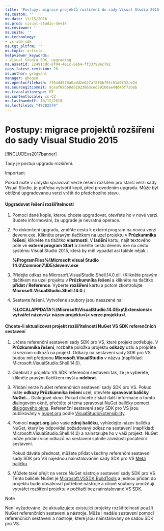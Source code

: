 ```yaml
---
title: 'Postupy: migrace projektů rozšíření do sady Visual Studio 2015 | Dokumentace Microsoftu'
ms.custom: ''
ms.date: 11/15/2016
ms.prod: visual-studio-dev14
ms.reviewer: ''
ms.suite: ''
ms.technology:
- vs-ide-sdk
ms.tgt_pltfrm: ''
ms.topic: article
helpviewer_keywords:
- Visual Studio SDK, upgrading
ms.assetid: 22491cdc-8f04-4e1c-8eb4-ff33798ec792
caps.latest.revision: 26
ms.author: gregvanl
manager: ghogen
ms.openlocfilehash: ff64d4578a0add2e027af8f6bf93c01e0f32ce24
ms.sourcegitcommit: 9ceaf69568d61023868ced59108ae4dd46f720ab
ms.translationtype: MT
ms.contentlocale: cs-CZ
ms.lasthandoff: 10/12/2018
ms.locfileid: "49282279"
---
```

# <a name="how-to-migrate-extensibility-projects-to-visual-studio-2015"></a>Postupy: migrace projektů rozšíření do sady Visual Studio 2015
[!INCLUDE[vs2017banner](../includes/vs2017banner.md)]

Tady je postup upgradu rozšíření.  
  
> [!IMPORTANT]
>  Pokud máte v úmyslu spravovat verze řešení rozšíření pro starší verzi sady Visual Studio, je potřeba vytvořit kopii, před provedením upgradu. Může být obtížné upgradovanou verzi vrátit do předchozího stavu.  
  
#### <a name="to-upgrade-an-extensibility-solution"></a>Upgradovat řešení rozšiřitelnosti  
  
1.  Pomocí dané kopie, kterou chcete upgradovat, otevřete ho v nové verzi. Budete informováni, že upgrade je nevratná operace.  
  
2.  Po dokončení upgradu, změňte cestu k externí program na novou verzi devenv.exe. Klikněte pravým tlačítkem na uzel projektu v **Průzkumníka řešení**, klikněte na tlačítko **vlastnosti**. V **ladění** kartu, najít textového pole ve **externí program Start** a změňte cestu devenv.exe na cestu systému Visual Studio 2015, která by měl vypadat asi takhle nějak.:  
  
     **%ProgramFiles%\Microsoft visual Studio 14.0\Common7\IDE\devenv.exe**  
  
3.  Přidejte odkaz na Microsoft.VisualStudio.Shell.14.0.dll. (Klikněte pravým tlačítkem na uzel projektu v **Průzkumníka řešení** a klikněte na tlačítko **přidat / Reference**. Vyberte **rozšíření** kartu a potom zkontrolujte **Microsoft.VisualStudio.Shell.14.0**.)  
  
4.  Sestavte řešení. Vytvořené soubory jsou nasazené na:  
  
     **%LOCALAPPDATA%\Microsoft\VisualStudio.14.0Exp\Extensions\\< vytvářet název\>\\< název projektu\>\\< verze projektu\>\\**.  
  
#### <a name="to-update-an-extensibility-project-to-nuget-vs-sdk-reference-assemblies"></a>Chcete-li aktualizovat projekt rozšiřitelnosti NuGet VS SDK referenčních sestavení  
  
1.  Určete referenční sestavení sady SDK pro VS, které projekt potřebuje.  V **Průzkumníka řešení**, rozbalte položku projektu **odkazy** uzlu a projděte si seznam odkazů na projekt.  Odkazy na sestavení sady SDK pro VS budou mít předponu **Microsoft.VisualStudio** v názvu (například: Microsoft.VisualStudio.Shell.14.0).  
  
2.  Odebrat z projektu VS SDK referenční sestavení tak, že je vyberete, klikněte pravým tlačítkem myši a **odebrat**.  
  
3.  Přidání verze NuGet referenčních sestavení sady SDK pro VS.  Pokud máte **odkazy Průzkumníka řešení** uzel, otevřete **spravovat balíčky NuGet...** Dialogové okno.  Pokud chcete získat další informace o tomto dialogovém okně, přečtěte si téma [spravovat NuGet balíčky pomocí dialogového okna](http://docs.nuget.org/Consume/Package-Manager-Dialog). Referenční sestavení sady SDK pro VS jsou publikovány v [nuget.org](http://www.nuget.org) podle [VisualStudioExtensibility](http://www.nuget.org/profiles/VisualStudioExtensibility).  
  
4.  Pomocí **nuget.org** jako vaše **zdroj balíčku**, vyhledejte název balíčku NuGet, který by odpovídal požadovaný odkaz na sestavení (například: Microsoft.VisualStudio.Shell.14.0) a nainstalujte ho v vaší projekt.  NuGet může přidání více odkazů na sestavení splníte závislosti počáteční sestavení.  
  
     Pokud dáváte přednost, můžete přidat všechny referenční sestavení sady SDK pro VS najednou nainstalováním sady SDK pro VS [Meta balíčku](http://www.nuget.org/packages/VSSDK_Reference_Assemblies).  
  
5.  Můžete také přejít na verze NuGet nástroje sestavení sady SDK pro VS. Tento balíček NuGet je [Microsoft.VSSDK.BuildTools](http://www.nuget.org/packages/Microsoft.VSSDK.BuildTools) a jednou přidán do projektu bude obsahovat potřebné nástroje a cílové soubory umožňují vytvářet rozšíření projektu v počítači bez nainstalované VS SDK.  
  
> [!NOTE]
>  Není vyžadováno, že aktualizujete existující projekty rozšiřitelnosti použít NuGet referenčních sestavení a nástroje.  Může i nadále sestavení pomocí referenčních sestavení a nástroje, které jsou nainstalovány se sadou SDK pro VS.

